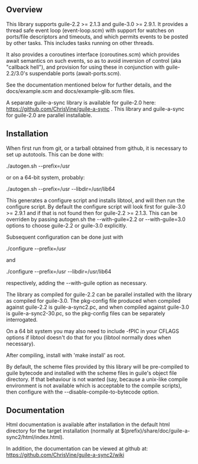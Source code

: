 Overview
--------

This library supports guile-2.2 >= 2.1.3 and guile-3.0 >= 2.9.1.  It
provides a thread safe event loop (event-loop.scm) with support for
watches on ports/file descriptors and timeouts, and which permits
events to be posted by other tasks.  This includes tasks running on
other threads.

It also provides a coroutines interface (coroutines.scm) which
provides await semantics on such events, so as to avoid inversion of
control (aka "callback hell"), and provision for using these in
conjunction with guile-2.2/3.0's suspendable ports (await-ports.scm).

See the documentation mentioned below for further details, and the
docs/example.scm and docs/example-glib.scm files.

A separate guile-a-sync library is available for guile-2.0 here:
https://github.com/ChrisVine/guile-a-sync .  This library and
guile-a-sync for guile-2.0 are parallel installable.

Installation
------------

When first run from git, or a tarball obtained from github, it is
necessary to set up autotools.  This can be done with:

  ./autogen.sh --prefix=/usr

or on a 64-bit system, probably:

  ./autogen.sh --prefix=/usr --libdir=/usr/lib64

This generates a configure script and installs libtool, and will then
run the configure script.  By default the configure script will look
first for guile-3.0 >= 2.9.1 and if that is not found then for
guile-2.2 >= 2.1.3.  This can be overriden by passing autogen.sh
the --with-guile=2.2 or --with-guile=3.0 options to choose guile-2.2
or guile-3.0 explicitly.

Subsequent configuration can be done just with

  ./configure --prefix=/usr

and

  ./configure --prefix=/usr --libdir=/usr/lib64

respectively, adding the --with-guile option as necessary.

The library as compiled for guile-2.2 can be parallel installed with
the library as compiled for guile-3.0.  The pkg-config file produced
when compiled against guile-2.2 is guile-a-sync2.pc, and when compiled
against guile-3.0 is guile-a-sync2-30.pc, so the pkg-config files can
be separately interrogated.

On a 64 bit system you may also need to include -fPIC in your CFLAGS
options if libtool doesn't do that for you (libtool normally does when
necessary).

After compiling, install with 'make install' as root.

By default, the scheme files provided by this library will be
pre-compiled to guile bytecode and installed with the scheme files in
guile's object file directory.  If that behaviour is not wanted (say,
because a unix-like compile environment is not available which is
acceptable to the compile scripts), then configure with the
--disable-compile-to-bytecode option.

Documentation
-------------

Html documentation is available after installation in the default html
directory for the target installation (normally at
$(prefix)/share/doc/guile-a-sync2/html/index.html).

In addition, the documentation can be viewed at github at:
https://github.com/ChrisVine/guile-a-sync2/wiki
